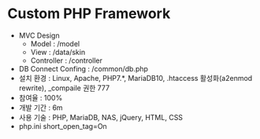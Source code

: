 # Custom PHP Framework
- MVC Design
    - Model : /model
    - View : /data/skin
    - Controller : /controller
- DB Connect Confing : /common/db.php
- 설치 환경 : Linux, Apache, PHP7.*, MariaDB10, .htaccess 활성화(a2enmod rewrite), _compaile 권한 777
- 참여율 : 100%
- 개발 기간 : 6m
- 사용 기술 : PHP, MariaDB, NAS, jQuery, HTML, CSS
- php.ini short_open_tag=On
